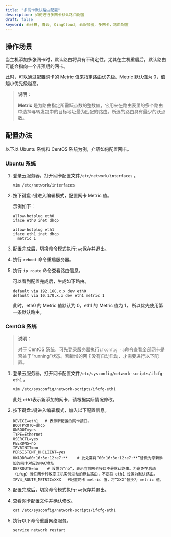 ```yaml
---
title: "多网卡默认路由配置"
description: 如何进行多网卡默认路由配置
draft: false
keyword: 云计算, 青云, QingCloud, 云服务器，多网卡，路由配置
---
```


## 操作场景

当主机添加多张网卡时，默认路由将具有不确定性。尤其在主机重启后，默认路由可能会指向一个非预期的网卡。

此时，可以通过配置网卡的 Metric 值来指定路由优先级。Metric 默认值为 0，值越小优先级越高。

> **说明**：
>
> **Metric** 是为路由指定所需跃点数的整数值，它用来在路由表里的多个路由中选择与转发包中的目标地址最为匹配的路由。所选的路由具有最少的跃点数。

<!--如果两张网卡的 Metric 值相同，就会出现抢占优先级继而网卡冲突，导致其中一张网卡无法连接。-->

## 配置办法

以下以 Ubuntu 系统和 CentOS 系统为例，介绍如何配置网卡。

### Ubuntu 系统

1. 登录云服务器，打开网卡配置文件`/etc/network/interfaces` 。

   ```
   vim /etc/network/interfaces
   ```

2. 按下键盘`i`键进入编辑模式，配置网卡 Metric 值。

   示例如下：

   ```
   allow-hotplug eth0
   iface eth0 inet dhcp
    
   allow-hotplug eth1
   iface eth1 inet dhcp
     metric 1
   ```

3. 配置完成后，切换命令模式执行`:wq`保存并退出。

4. 执行 `reboot` 命令重启服务器。

5. 执行 `ip route` 命令查看路由信息。

   可以看到配置完成后，生成如下路由。

   ```
   default via 192.168.x.x dev eth0
   default via 10.170.x.x dev eth1 metric 1
   ```

   此时，eth0 的 Metric 值默认为 0，eth1 的 Metric 值为 1， 所以优先使用第一条默认路由。

### CentOS 系统

> **说明**：
>
> 对于 CentOS 系统，可先登录服务器执行`ifconfig -a`命令查看全部网卡是否处于“running”状态。若新增的网卡没有自动启动，才需要进行以下配置。

1. 登录云服务器，打开网卡配置文件`/etc/sysconfig/network-scripts/ifcfg-eth1` 。

   ```
   vim /etc/sysconfig/network-scripts/ifcfg-eth1
   ```

   此处 `eth1`表示新添加的网卡，请根据实际情况修改。

2. 按下键盘`i`键进入编辑模式，加入以下配置信息。

   ```
   DEVICE=eth1   # 表示新配置的网卡接口。
   BOOTPROTO=dhcp
   ONBOOT=yes
   TYPE=Ethernet
   USERCTL=yes
   PEERDNS=no
   IPV6INIT=no
   PERSISTENT_DHCLIENT=yes
   HWADDR=00:16:3e:12:e7:**    # 此处需将“00:16:3e:12:e7:**”替换为您新添加的网卡对应的MAC地址
   DEFROUTE=no    # 设置为“no”，表示当前网卡接口不是默认路由。为避免在启动（ifup）弹性网卡时改变主机实例活动的默认路由，不要将 eth1 设置为默认路由。
   IPV4_ROUTE_METRIC=XXX   #配置网卡 metric 值，将“XXX”替换为 metric 值。
   ```

3. 配置完成后，切换命令模式执行`:wq`保存并退出。

4. 查看网卡配置文件并确认修改。

   ```
   cat /etc/sysconfig/network-scripts/ifcfg-eth1
   ```

5. 执行以下命令重启网络服务。

   ```
   service network restart
   ```

